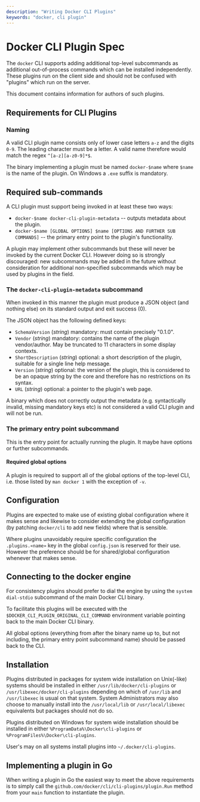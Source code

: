 ```yaml
---
description: "Writing Docker CLI Plugins"
keywords: "docker, cli plugin"
---
```


<!-- This file is maintained within the docker/cli GitHub
     repository at https://github.com/docker/cli/. Make all
     pull requests against that repo. If you see this file in
     another repository, consider it read-only there, as it will
     periodically be overwritten by the definitive file. Pull
     requests which include edits to this file in other repositories
     will be rejected.
-->

# Docker CLI Plugin Spec

The `docker` CLI supports adding additional top-level subcommands as
additional out-of-process commands which can be installed
independently. These plugins run on the client side and should not be
confused with "plugins" which run on the server.

This document contains information for authors of such plugins.

## Requirements for CLI Plugins

### Naming

A valid CLI plugin name consists only of lower case letters `a-z`
and the digits `0-9`. The leading character must be a letter. A valid
name therefore would match the regex `^[a-z][a-z0-9]*$`.

The binary implementing a plugin must be named `docker-$name` where
`$name` is the name of the plugin. On Windows a `.exe` suffix is
mandatory.

## Required sub-commands

A CLI plugin must support being invoked in at least these two ways:

* `docker-$name docker-cli-plugin-metadata` -- outputs metadata about
  the plugin.
* `docker-$name [GLOBAL OPTIONS] $name [OPTIONS AND FURTHER SUB
  COMMANDS]` -- the primary entry point to the plugin's functionality.

A plugin may implement other subcommands but these will never be
invoked by the current Docker CLI. However doing so is strongly
discouraged: new subcommands may be added in the future without
consideration for additional non-specified subcommands which may be
used by plugins in the field.

### The `docker-cli-plugin-metadata` subcommand

When invoked in this manner the plugin must produce a JSON object
(and nothing else) on its standard output and exit success (0).

The JSON object has the following defined keys:
* `SchemaVersion` (_string_) mandatory: must contain precisely "0.1.0".
* `Vendor` (_string_) mandatory: contains the name of the plugin vendor/author. May be truncated to 11 characters in some display contexts.
* `ShortDescription` (_string_) optional: a short description of the plugin, suitable for a single line help message.
* `Version` (_string_) optional: the version of the plugin, this is considered to be an opaque string by the core and therefore has no restrictions on its syntax.
* `URL` (_string_) optional: a pointer to the plugin's web page.

A binary which does not correctly output the metadata
(e.g. syntactically invalid, missing mandatory keys etc) is not
considered a valid CLI plugin and will not be run.

### The primary entry point subcommand

This is the entry point for actually running the plugin. It maybe have
options or further subcommands.

#### Required global options

A plugin is required to support all of the global options of the
top-level CLI, i.e. those listed by `man docker 1` with the exception
of `-v`.

## Configuration

Plugins are expected to make use of existing global configuration
where it makes sense and likewise to consider extending the global
configuration (by patching `docker/cli` to add new fields) where that
is sensible.

Where plugins unavoidably require specific configuration the
`.plugins.«name»` key in the global `config.json` is reserved for
their use. However the preference should be for shared/global
configuration whenever that makes sense.

## Connecting to the docker engine

For consistency plugins should prefer to dial the engine by using the
`system dial-stdio` subcommand of the main Docker CLI binary.

To facilitate this plugins will be executed with the
`$DOCKER_CLI_PLUGIN_ORIGINAL_CLI_COMMAND` environment variable
pointing back to the main Docker CLI binary.

All global options (everything from after the binary name up to, but
not including, the primary entry point subcommand name) should be
passed back to the CLI.

## Installation

Plugins distributed in packages for system wide installation on
Unix(-like) systems should be installed in either
`/usr/lib/docker/cli-plugins` or `/usr/libexec/docker/cli-plugins`
depending on which of `/usr/lib` and `/usr/libexec` is usual on that
system. System Administrators may also choose to manually install into
the `/usr/local/lib` or `/usr/local/libexec` equivalents but packages
should not do so.

Plugins distributed on Windows for system wide installation should be
installed in either `%ProgramData%\Docker\cli-plugins` or
`%ProgramFiles%\Docker\cli-plugins`.

User's may on all systems install plugins into `~/.docker/cli-plugins`.

## Implementing a plugin in Go

When writing a plugin in Go the easiest way to meet the above
requirements is to simply call the
`github.com/docker/cli/cli-plugins/plugin.Run` method from your `main`
function to instantiate the plugin.
